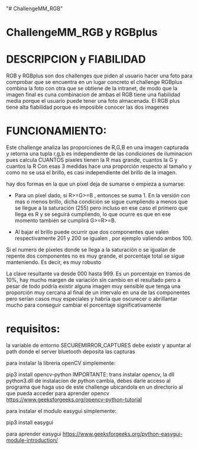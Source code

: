 "# ChallengeMM_RGB" 
# ChallengeMM_RGB y RGBplus

# DESCRIPCION y FIABILIDAD
RGB y RGBplus son dos challenges que piden al usuario hacer una foto para comprobar que se encuentra en un lugar concreto
el challenge RGBplus combina la foto con otra que se obtiene de la intranet, de modo que la imagen final es cuna combinacion de ambas
el RGB tiene una fiabilidad media porque el usuario puede tener una foto almacenada. El RGB plus tiene alta fiabilidad porque es imposible conocer las dos imagenes

# FUNCIONAMIENTO:
Este challenge analiza las proporciones de R,G,B en una imagen capturada y retorna una tupla r,g,b
es independiente de las condiciones de iluminacion pues calcula CUANTOS pixeles tienen la R mas grande, cuantos la G y cuantos la R
Con esas 3 medidas hace una proporción respecto al tamaño y como no se usa el brillo, es casi independiente del brillo de la imagen.

hay dos formas en la que un pixel deja de sumarse o empieza a sumarse:
- Para un pixel dado, si R>=G>=B , entonces se suma 1.  En la versión con mas o menos brillo, dicha condición se sigue cumpliendo a menos que se llegue a la saturación (255) pero incluso en ese caso el primero que llega es R y se seguirá cumpliendo, lo que ocurre es que en ese momento también se cumplirá G>=R>=B. 

- Al bajar el brillo puede ocurrir que dos componentes que valen respectivamente 201 y 200 se igualen , por ejemplo valiendo ambos 100.

Si el numero de pixeles donde se llega a la saturación o se igualan de repente dos componentes no es muy grande, el porcentaje total se sigue manteniendo. Es decir, es muy robusto

La clave resultante va desde 000 hasta 999.
Es un porcentaje en tramos de 10%, hay mucho margen de variación sin cambio en el resultado pero a pesar de todo podría existir alguna imagen muy sensible que tenga una proporción muy cercana al final de un intervalo en una de las componentes pero serían casos muy especiales y habría que oscurecer o abrillantar mucho para conseguir cambiar el porcentaje significativamente


# requisitos:
la variable de entorno SECUREMIRROR_CAPTURES debe existir y apuntar al path donde el server bluetooth deposita las capturas

para instalar la libreria openCV simplemente:

pip3 install opencv-python
IMPORTANTE: trans instalar opencv, la dll python3.dll de instalacion de python cambia, debes darle acceso al programa que haga uso de este challenge ubicandola en un directorio al que pueda acceder
para aprender opencv https://www.geeksforgeeks.org/opencv-python-tutorial

para instalar el modulo easygui simplemente:

pip3 install easygui

para aprender easygui https://www.geeksforgeeks.org/python-easygui-module-introduction/
